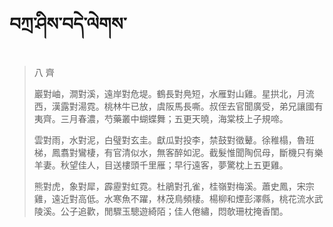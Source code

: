 # བཀྲ་ཤིས་བདེ་ལེགས་
> 八 齊
> 
> 巖對岫，澗對溪，遠岸對危堤。鶴長對鳧短，水雁對山雞。星拱北，月流西，漢露對湯霓。桃林牛已放，虞阪馬長嘶。叔侄去官聞廣受，弟兄讓國有夷齊。三月春濃，芍藥叢中蝴蝶舞；五更天曉，海棠枝上子規啼。
> 
> 雲對雨，水對泥，白璧對玄圭。獻瓜對投李，禁鼓對徵鼙。徐稚榻，魯班梯，鳳翥對鸞棲，有官清似水，無客醉如泥。截髮惟聞陶侃母，斷機只有樂羊妻。秋望佳人，目送樓頭千里雁；早行遠客，夢驚枕上五更雞。
> 
> 熊對虎，象對犀，霹靂對虹霓。杜鵑對孔雀，桂嶺對梅溪。蕭史鳳，宋宗雞，遠近對高低。水寒魚不躍，林茂鳥頻棲。楊柳和煙彭澤縣，桃花流水武陵溪。公子追歡，閒驟玉驄遊綺陌；佳人倦繡，悶欹珊枕掩香閨。
>